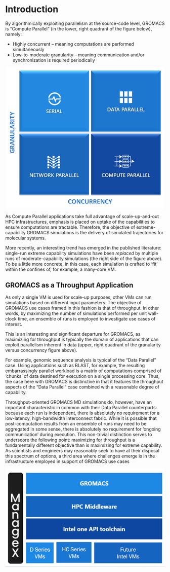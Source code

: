 # Introduction

By algorithmically exploiting parallelism at the source-code level, GROMACS is “Compute Parallel” (in the lower, right quadrant of the figure below), namely:

- Highly concurrent – meaning computations are performed simultaneously
- Low-to-moderate granularity – meaning communication and/or synchronization is required periodically 

![Granularity versus Concurrency](/hpc/throughput/media/granularity_vs_concurrency.png "Granularity versus Concurrency")

As Compute Parallel applications take full advantage of scale-up-and-out HPC infrastructures, emphasis is placed on uptake of the capabilities to ensure computations are tractable.  Therefore, the objective of extreme-capability GROMACS simulations is the delivery of simulated trajectories for molecular systems. 

More recently, an interesting trend has emerged in the published literature: single-run extreme capability simulations have been _replaced_ by multiple runs of moderate-capability simulations (the right side of the figure above). To be a little more concrete, in this case, each simulation is crafted to ‘fit’ within the confines of, for example, a many-core VM.


## GROMACS as a Throughput Application

As only a single VM is used for scale-up purposes, other VMs can run simulations based on different input parameters. The objective of GROMACS use cases framed in this fashion is that of throughput. In other words, by maximizing the number of simulations performed per unit wall-clock time, an ensemble of runs is employed to investigate use cases of interest. 

This is an interesting and significant departure for GROMACS, as maximizing for throughput is typically the domain of applications that can exploit parallelism inherent in data (upper, right quadrant of the granularity versus concurrency figure above).

For example, genomic sequence analysis is typical of the “Data Parallel” case. Using applications such as BLAST, for example, the resulting embarrassingly parallel workload is a matrix of computations comprised of ‘chunks’ of data destined for execution on a single processing core. Thus, the case here with GROMACS is distinctive in that it features the throughput aspects of the “Data Parallel” case combined with a reasonable degree of capability.

Throughput-oriented GROMACS MD simulations do, however, have an important characteristic in common with their Data Parallel counterparts: because each run is independent, there is absolutely no requirement for a low-latency, high-bandwidth interconnect fabric. While it is possible that post-computation results from an ensemble of runs may need to be aggregated in some sense, there is absolutely no requirement for ‘ongoing communication’ during execution. This non-trivial distinction serves to underscore the following point: maximizing for throughput is a fundamentally different objective than is maximizing for extreme capability. As scientists and engineers may reasonably seek to have at their disposal this spectrum of options, a third area where challenges emerge is in the infrastructure employed in support of GROMACS use cases

![GROMACS via oneAPI on Azure](https://raw.githubusercontent.com/ianl-terawe/academy/main/hpc/throughput/media/GMX_oneAPI_Azure.png "GROMACS via oneAPI on Azure")